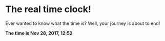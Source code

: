 # The real time clock!

Ever wanted to know what the time is? Well, your journey is about to end!

**The time is Nov 28, 2017, 12:52**